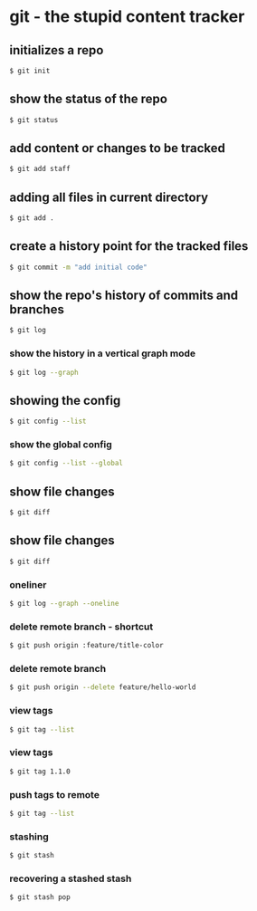 # git - the stupid content tracker

## initializes a repo

```sh
$ git init
```

## show the status of the repo

```sh
$ git status
```

## add content or changes to be tracked

```sh
$ git add staff
```

## adding all files in current directory

```sh
$ git add .
```

## create a history point for the tracked files

```sh
$ git commit -m "add initial code"
```

## show the repo's history of commits and branches

```sh
$ git log
```

### show the history in a vertical graph mode

```sh
$ git log --graph
```

## showing the config

```sh
$ git config --list
```

### show the global config

```sh
$ git config --list --global
```

## show file changes

```sh
$ git diff
```

## show file changes

```sh
$ git diff
```

### oneliner

```sh
$ git log --graph --oneline
```

### delete remote branch - shortcut

```sh
$ git push origin :feature/title-color
```

### delete remote branch

```sh
$ git push origin --delete feature/hello-world
```

### view tags

```sh
$ git tag --list
```

### view tags

```sh
$ git tag 1.1.0
```

### push tags to remote

```sh
$ git tag --list
```

### stashing

```sh
$ git stash
```

### recovering a stashed stash

```sh
$ git stash pop
```